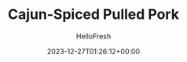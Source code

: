 ---
draft: true # Use this only for setting draft status
hidden: false # Use this to hide unwanted recipes
slug: # <post-title>
title: 'Cajun-Spiced Pulled Pork'
description: "Pulled pork isn’t just for low-and-slow-cooking barbecues. Our recipe is one you can make any night of the week. Really: this dish can be ready in just 20 minutes. Ready-to-heat chunks of meat are quickly tossed in the pan with Cajun spices, honey, and diced tomato. It’s all spooned over pre-steamed basmati rice studded with poblano pepper pieces, giving you a delectable combination of hot, savory, and sweet."
image: https://img.hellofresh.com/f_auto,fl_lossy,q_auto,w_1200/hellofresh_s3/image/cajun-spiced-pulled-pork-a3db4cbe.jpg
date: 2023-12-27T01:26:12+00:00
author: HelloFresh

tags: ['Spicy']
categories: "main course"
cuisines: "Cuban"
allergens: ['Milk']

calories: 880
preptime: ['20 minutes']
cooktime: # 180 = 3 Hours | In minutes
totaltime: PT20M
servings: 2

links:
  - description: "Pulled pork isn’t just for low-and-slow-cooking barbecues. Our recipe is one you can make any night of the week. Really: this dish can be ready in just 20 minutes. Ready-to-heat chunks of meat are quickly tossed in the pan with Cajun spices, honey, and diced tomato. It’s all spooned over pre-steamed basmati rice studded with poblano pepper pieces, giving you a delectable combination of hot, savory, and sweet."
    website: https://www.hellofresh.com/recipes/cajun-spiced-pulled-pork-5a8f0d08ae08b52c697526c2
    image: https://img.hellofresh.com/f_auto,fl_lossy,q_auto,w_1200/hellofresh_s3/image/cajun-spiced-pulled-pork-a3db4cbe.jpg
 
weight: # 1 | You can add weight to some posts to override the default sorting (date descending)

comments: false # Keep False

ingredients: ['1 unit Green Bell Pepper', '2 unit Scallions', '1 unit Tomato', '1 ounce Honey', '1 teaspoon Hot Sauce', '10 ounce Pulled Pork', '1 tablespoon Cajun Spice Blend', '1 unit Chicken Stock Concentrate', '8.5 ounce Microwaveable Jasmine Rice', '2 tablespoon Butter', '2 tablespoon Olive Oil', ' Salt', ' Pepper']

instructionTitles: ['Prep', 'Warm Pork', 'Finish Pork', 'Cook Veggies', 'Cook Rice', 'Plate and Serve']
instructions: ['Wash and dry all produce. Core, seed, and dice bell pepper. Trim, then thinly slice scallions, keeping greens and whites separate. Core, seed, and dice tomato. In a small bowl, stir together honey and hot sauce.', 'Heat 1 TBSP butter and 1 TBSP olive oil in a medium pan over medium-high heat. Break up pork with your hands into shreds and add to pan. Stir in 1 tsp Cajun spice (we’ll use more later) and a pinch of salt. Cook, stirring a few times, until pork is warmed through and begins to brown, 3-5 minutes.', 'Stir tomato, half the honey mixture, stock concentrate, and ½ cup water into pan, followed by up to 1 tsp Cajun spice (to taste; save the last 1 tsp for the rice). Bring to a simmer and cook, stirring, until thick and saucy, 3-5 minutes. Season with salt and pepper.', 'Meanwhile, heat 1 TBSP olive oil in a large pan over medium-high heat (use a nonstick pan if you have one). Add bell pepper and cook until slightly softened, about 3 minutes. Stir in scallion whites, remaining Cajun spice, and a large pinch of salt. Cook until fragrant, about 30 seconds.', 'Add rice and 1 TBSP butter to pan with veggies, breaking up rice with a spoon. Cook, stirring occasionally, until warmed through and starting to crisp, 2-3 minutes.', 'Divide rice mixture between plates, then arrange pork on top. Drizzle with remaining honey mixture, if desired. Garnish with scallion greens and serve.']
---